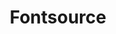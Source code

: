 ---
title: 'Fontsource'
description: 'Fontsource is a collection of open-source fonts that are packaged into individual NPM packages for self-hosting in your web applications'
link: 'https://fontsource.org/'
imageURL: 'https://res.cloudinary.com/dc6mrv5cb/image/upload/v1718793593/personal-resources/tools/fontsource.org__k8s2d6_il3uwr.webp'
---